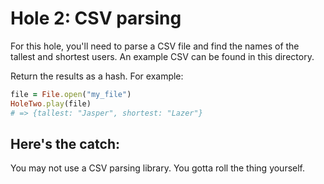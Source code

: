 # Hole 2: CSV parsing

For this hole, you'll need to parse a CSV file and find the names of the tallest and shortest users.  An example CSV can be found in this directory.  

Return the results as a hash.  For example:

```Ruby
file = File.open("my_file")
HoleTwo.play(file)
# => {tallest: "Jasper", shortest: "Lazer"}
```

## Here's the catch:
You may not use a CSV parsing library.  You gotta roll the thing yourself. 
